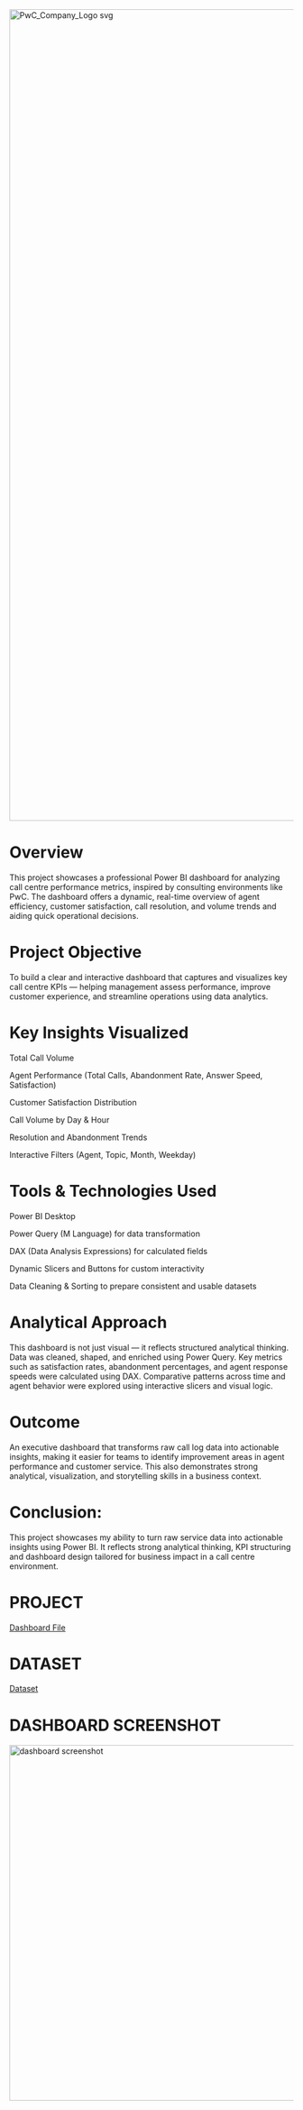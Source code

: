<img width="2880" height="1440" alt="PwC_Company_Logo svg" src="https://github.com/user-attachments/assets/2fafcbfa-0f9f-4fd3-85ca-0af1a5858da7" />

# Overview 
This project showcases a professional Power BI dashboard for analyzing call centre performance metrics, inspired by consulting environments like PwC. The dashboard offers a dynamic, real-time overview of agent efficiency, customer satisfaction, call resolution, and volume trends and aiding quick operational decisions.

# Project Objective
To build a clear and interactive dashboard that captures and visualizes key call centre KPIs — helping management assess performance, improve customer experience, and streamline operations using data analytics.

# Key Insights Visualized
 Total Call Volume
 
 Agent Performance (Total Calls, Abandonment Rate, Answer Speed, Satisfaction)
 
 Customer Satisfaction Distribution
 
 Call Volume by Day & Hour
 
 Resolution and Abandonment Trends
 
 Interactive Filters (Agent, Topic, Month, Weekday)

# Tools & Technologies Used
 Power BI Desktop
 
 Power Query (M Language) for data transformation
 
 DAX (Data Analysis Expressions) for calculated fields
 
 Dynamic Slicers and Buttons for custom interactivity
 
 Data Cleaning & Sorting to prepare consistent and usable datasets

# Analytical Approach
This dashboard is not just visual — it reflects structured analytical thinking.
Data was cleaned, shaped, and enriched using Power Query. Key metrics such as satisfaction rates, abandonment percentages, and agent response speeds were calculated using DAX. Comparative patterns across time and agent behavior were explored using interactive slicers and visual logic.

# Outcome
An executive dashboard that transforms raw call log data into actionable insights, making it easier for teams to identify improvement areas in agent performance and customer service. This also demonstrates strong analytical, visualization, and storytelling skills in a business context.

# Conclusion:
This project showcases my ability to turn raw service data into actionable insights using Power BI. It reflects strong analytical thinking, KPI structuring and dashboard design tailored for business impact in a call centre environment.

# PROJECT
<a href="https://github.com/ankit200124/PWC-call-centre-analysis-Project./blob/main/PWC%20PROJECT.pbix"> Dashboard File</a>

# DATASET
<a href="https://github.com/ankit200124/PWC-call-centre-analysis-Project./blob/main/Project%20Dataset.csv"> Dataset</a>

# DASHBOARD SCREENSHOT
<img width="1097" height="631" alt="dashboard screenshot" src="https://github.com/user-attachments/assets/6b88d174-1d75-41f6-b9f3-d8770ad75d22" />



